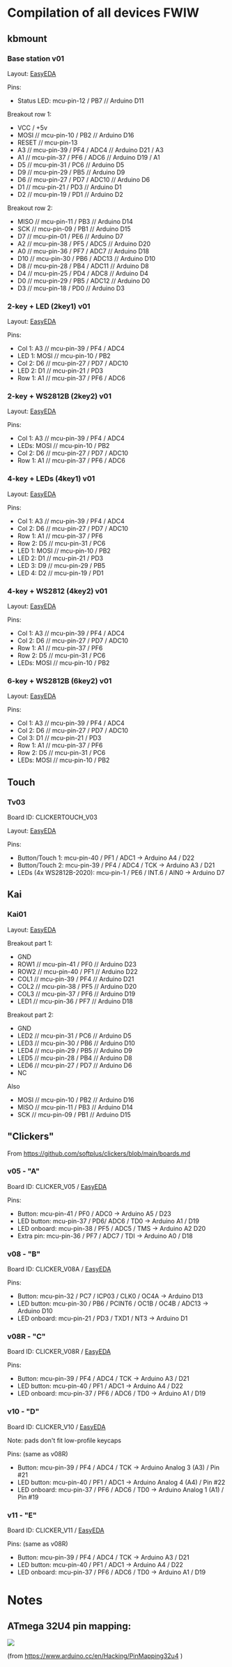 # Compilation of all devices FWIW


## kbmount

### Base station v01

Layout: [EasyEDA](https://easyeda.com/editor#id=f628803081e241f58fbca507a0f69ea2)

Pins: 

* Status LED: mcu-pin-12 / PB7          // Arduino D11

Breakout row 1: 

* VCC / +5v
* MOSI    // mcu-pin-10 / PB2           // Arduino D16
* RESET   // mcu-pin-13
* A3      // mcu-pin-39 / PF4 / ADC4    // Arduino D21 / A3
* A1      // mcu-pin-37 / PF6 / ADC6    // Arduino D19 / A1
* D5      // mcu-pin-31 / PC6           // Arduino D5
* D9      // mcu-pin-29 / PB5           // Arduino D9
* D6      // mcu-pin-27 / PD7 / ADC10   // Arduino D6
* D1      // mcu-pin-21 / PD3           // Arduino D1
* D2      // mcu-pin-19 / PD1           // Arduino D2

Breakout row 2:

* MISO    // mcu-pin-11 / PB3           // Arduino D14
* SCK     // mcu-pin-09 / PB1           // Arduino D15
* D7      // mcu-pin-01 / PE6           // Arduino D7
* A2      // mcu-pin-38 / PF5 / ADC5    // Arduino D20
* A0      // mcu-pin-36 / PF7 / ADC7    // Arduino D18
* D10     // mcu-pin-30 / PB6 / ADC13   // Arduino D10
* D8      // mcu-pin-28 / PB4 / ADC11   // Arduino D8
* D4      // mcu-pin-25 / PD4 / ADC8    // Arduino D4
* D0      // mcu-pin-29 / PB5 / ADC12   // Arduino D0
* D3      // mcu-pin-18 / PD0           // Arduino D3

### 2-key + LED (2key1) v01

Layout: [EasyEDA](https://easyeda.com/editor#id=6b24a128ba4740b6b5e9942bfe6ee795)

Pins:

* Col 1: A3   // mcu-pin-39 / PF4 / ADC4
* LED 1: MOSI // mcu-pin-10 / PB2 
* Col 2: D6   // mcu-pin-27 / PD7 / ADC10
* LED 2: D1   // mcu-pin-21 / PD3
* Row 1: A1   // mcu-pin-37 / PF6 / ADC6

### 2-key + WS2812B (2key2) v01

Layout: [EasyEDA](https://easyeda.com/editor#id=99b87c081baa4b6ebea86514403502c0)

Pins:

* Col 1: A3   // mcu-pin-39 / PF4 / ADC4
* LEDs: MOSI  // mcu-pin-10 / PB2  
* Col 2: D6   // mcu-pin-27 / PD7 / ADC10
* Row 1: A1   // mcu-pin-37 / PF6 / ADC6

### 4-key + LEDs (4key1) v01

Layout: [EasyEDA](https://easyeda.com/editor#id=7a88a68e99c047d086707024e36c74ea)

Pins:

* Col 1: A3   // mcu-pin-39 / PF4 / ADC4
* Col 2: D6   // mcu-pin-27 / PD7 / ADC10
* Row 1: A1   // mcu-pin-37 / PF6
* Row 2: D5   // mcu-pin-31 / PC6 
* LED 1: MOSI // mcu-pin-10 / PB2  
* LED 2: D1   // mcu-pin-21 / PD3
* LED 3: D9   // mcu-pin-29 / PB5
* LED 4: D2   // mcu-pin-19 / PD1

### 4-key + WS2812 (4key2) v01

Layout: [EasyEDA](https://easyeda.com/editor#id=d1e8a80b96f24108af61bd66a0b2b66a)

Pins:

* Col 1: A3   // mcu-pin-39 / PF4 / ADC4
* Col 2: D6   // mcu-pin-27 / PD7 / ADC10
* Row 1: A1   // mcu-pin-37 / PF6
* Row 2: D5   // mcu-pin-31 / PC6 
* LEDs:  MOSI // mcu-pin-10 / PB2  

### 6-key + WS2812B (6key2) v01

Layout: [EasyEDA](https://easyeda.com/editor#id=9c8eb80f2fad49589a61e6b9125c3820)

Pins:

* Col 1: A3   // mcu-pin-39 / PF4 / ADC4
* Col 2: D6   // mcu-pin-27 / PD7 / ADC10
* Col 3: D1   // mcu-pin-21 / PD3
* Row 1: A1   // mcu-pin-37 / PF6
* Row 2: D5   // mcu-pin-31 / PC6 
* LEDs:  MOSI // mcu-pin-10 / PB2  

## Touch

### Tv03

Board ID: CLICKERTOUCH_V03

Layout: [EasyEDA](https://easyeda.com/editor#id=e49446fbb07a41f892e86231c77ac6a3)

Pins:

* Button/Touch 1: mcu-pin-40 / PF1 / ADC1 -> Arduino A4 / D22
* Button/Touch 2: mcu-pin-39 / PF4 / ADC4 / TCK -> Arduino A3 / D21
* LEDs (4x WS2812B-2020): mcu-pin-1 / PE6 / INT.6 / AIN0 -> Arduino D7

## Kai

### Kai01

Layout: [EasyEDA](https://easyeda.com/editor#id=?)

Breakout part 1: 

* GND
* ROW1    // mcu-pin-41 / PF0           // Arduino D23
* ROW2    // mcu-pin-40 / PF1           // Arduino D22
* COL1    // mcu-pin-39 / PF4           // Arduino D21
* COL2    // mcu-pin-38 / PF5           // Arduino D20
* COL3    // mcu-pin-37 / PF6           // Arduino D19
* LED1    // mcu-pin-36 / PF7           // Arduino D18

Breakout part 2: 

* GND
* LED2    // mcu-pin-31 / PC6           // Arduino D5
* LED3    // mcu-pin-30 / PB6           // Arduino D10
* LED4    // mcu-pin-29 / PB5           // Arduino D9
* LED5    // mcu-pin-28 / PB4           // Arduino D8
* LED6    // mcu-pin-27 / PD7           // Arduino D6
* NC

Also

* MOSI    // mcu-pin-10 / PB2           // Arduino D16
* MISO    // mcu-pin-11 / PB3           // Arduino D14
* SCK     // mcu-pin-09 / PB1           // Arduino D15

## "Clickers"

From https://github.com/softplus/clickers/blob/main/boards.md 

### v05 - "A"

Board ID: CLICKER_V05 / [EasyEDA](https://easyeda.com/account/project/detail?project=d9837a8554f641aa85bcfcf978b15f49)

Pins:

* Button: mcu-pin-41 / PF0 / ADC0  -> Arduino A5 / D23
* LED button: mcu-pin-37 / PD6/ ADC6 / TD0 -> Arduino A1 / D19
* LED onboard: mcu-pin-38 / PF5 / ADC5 / TMS -> Arduino A2 D20
* Extra pin: mcu-pin-36 / PF7 / ADC7 / TDI -> Arduino A0 / D18


### v08 - "B"

Board ID: CLICKER_V08A / [EasyEDA](https://easyeda.com/editor#id=dbd548807ee744e199789b77fe63065b)

Pins:

* Button: mcu-pin-32 / PC7 / ICP03 / CLK0 / OC4A          -> Arduino D13 
* LED button: mcu-pin-30 / PB6 / PCINT6 / OC1B / OC4B / ADC13 -> Arduino D10
* LED onboard: mcu-pin-21 / PD3 / TXD1 / NT3                   -> Arduino D1


### v08R - "C"

Board ID: CLICKER_V08R / [EasyEDA](https://easyeda.com/editor#id=d63157773b2e42889e12097fb3704eb7)

Pins:

* Button: mcu-pin-39 / PF4 / ADC4 / TCK -> Arduino A3 / D21
* LED button: mcu-pin-40 / PF1 / ADC1       -> Arduino A4 / D22
* LED onboard: mcu-pin-37 / PF6 / ADC6 / TD0 -> Arduino A1 / D19

### v10 - "D"

Board ID: CLICKER_V10 / [EasyEDA](https://easyeda.com/editor#id=bcfc8b29abb7485e996b500a93c32a2f)

Note: pads don't fit low-profile keycaps

Pins: (same as v08R)

* Button: mcu-pin-39 / PF4 / ADC4 / TCK -> Arduino Analog 3 (A3) / Pin #21
* LED button: mcu-pin-40 / PF1 / ADC1       -> Arduino Analog 4 (A4) / Pin #22
* LED onboard: mcu-pin-37 / PF6 / ADC6 / TD0 -> Arduino Analog 1 (A1) / Pin #19

### v11 - "E"

Board ID: CLICKER_V11 / [EasyEDA](https://easyeda.com/editor#id=4006867a197d47b9b779dae18d11364a)

Pins: (same as v08R)

* Button: mcu-pin-39 / PF4 / ADC4 / TCK -> Arduino A3 / D21
* LED button: mcu-pin-40 / PF1 / ADC1       -> Arduino A4 / D22
* LED onboard: mcu-pin-37 / PF6 / ADC6 / TD0 -> Arduino A1 / D19


# Notes

## ATmega 32U4 pin mapping:

![](32U4PinMapping.png)

(from https://www.arduino.cc/en/Hacking/PinMapping32u4 )
